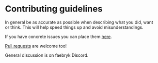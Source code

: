 # Contributing guidelines

In general be as accurate as possible when describing what you did, want or think. This will help speed things up and avoid misunderstandings.

If you have concrete issues you can place them [here](https://github.com/TEMPLATE_VAR_github/issues).

[Pull requests](https://github.com/TEMPLATE_VAR_github/pulls) are welcome too!

General discussion is on faebryk Discord.
